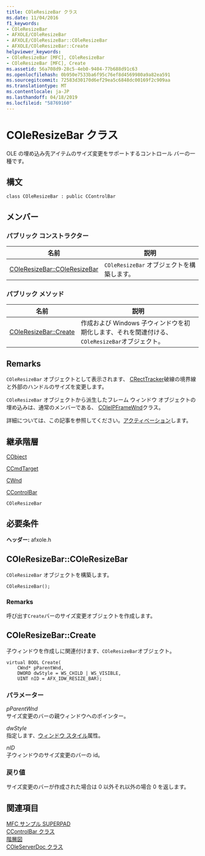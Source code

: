 ```yaml
---
title: COleResizeBar クラス
ms.date: 11/04/2016
f1_keywords:
- COleResizeBar
- AFXOLE/COleResizeBar
- AFXOLE/COleResizeBar::COleResizeBar
- AFXOLE/COleResizeBar::Create
helpviewer_keywords:
- COleResizeBar [MFC], COleResizeBar
- COleResizeBar [MFC], Create
ms.assetid: 56a708d9-28c5-4eb0-9404-77b688d91c63
ms.openlocfilehash: 0b950e7533ba6f95c76ef8d4569980a9a82ea591
ms.sourcegitcommit: 72583d30170d6ef29ea5c6848dc00169f2c909aa
ms.translationtype: MT
ms.contentlocale: ja-JP
ms.lasthandoff: 04/18/2019
ms.locfileid: "58769160"
---
```

# <a name="coleresizebar-class"></a>COleResizeBar クラス

OLE の埋め込み先アイテムのサイズ変更をサポートするコントロール バーの一種です。

## <a name="syntax"></a>構文

```
class COleResizeBar : public CControlBar
```

## <a name="members"></a>メンバー

### <a name="public-constructors"></a>パブリック コンストラクター

|名前|説明|
|----------|-----------------|
|[COleResizeBar::COleResizeBar](#coleresizebar)|`COleResizeBar` オブジェクトを構築します。|

### <a name="public-methods"></a>パブリック メソッド

|名前|説明|
|----------|-----------------|
|[COleResizeBar::Create](#create)|作成および Windows 子ウィンドウを初期化します、それを関連付ける、`COleResizeBar`オブジェクト。|

## <a name="remarks"></a>Remarks

`COleResizeBar` オブジェクトとして表示されます、 [CRectTracker](../../mfc/reference/crecttracker-class.md)破線の境界線と外部のハンドルのサイズを変更します。

`COleResizeBar` オブジェクトから派生したフレーム ウィンドウ オブジェクトの埋め込みは、通常のメンバーである、 [COleIPFrameWnd](../../mfc/reference/coleipframewnd-class.md)クラス。

詳細については、この記事を参照してください。[アクティベーション](../../mfc/activation-cpp.md)します。

## <a name="inheritance-hierarchy"></a>継承階層

[CObject](../../mfc/reference/cobject-class.md)

[CCmdTarget](../../mfc/reference/ccmdtarget-class.md)

[CWnd](../../mfc/reference/cwnd-class.md)

[CControlBar](../../mfc/reference/ccontrolbar-class.md)

`COleResizeBar`

## <a name="requirements"></a>必要条件

**ヘッダー:** afxole.h

##  <a name="coleresizebar"></a>  COleResizeBar::COleResizeBar

`COleResizeBar` オブジェクトを構築します。

```
COleResizeBar();
```

### <a name="remarks"></a>Remarks

呼び出す`Create`バーのサイズ変更オブジェクトを作成します。

##  <a name="create"></a>  COleResizeBar::Create

子ウィンドウを作成しに関連付けます、`COleResizeBar`オブジェクト。

```
virtual BOOL Create(
    CWnd* pParentWnd,
    DWORD dwStyle = WS_CHILD | WS_VISIBLE,
    UINT nID = AFX_IDW_RESIZE_BAR);
```

### <a name="parameters"></a>パラメーター

*pParentWnd*<br/>
サイズ変更のバーの親ウィンドウへのポインター。

*dwStyle*<br/>
指定します、[ウィンドウ スタイル](../../mfc/reference/styles-used-by-mfc.md#window-styles)属性。

*nID*<br/>
子ウィンドウのサイズ変更のバーの id。

### <a name="return-value"></a>戻り値

サイズ変更のバーが作成された場合は 0 以外それ以外の場合 0 を返します。

## <a name="see-also"></a>関連項目

[MFC サンプル SUPERPAD](../../overview/visual-cpp-samples.md)<br/>
[CControlBar クラス](../../mfc/reference/ccontrolbar-class.md)<br/>
[階層図](../../mfc/hierarchy-chart.md)<br/>
[COleServerDoc クラス](../../mfc/reference/coleserverdoc-class.md)
